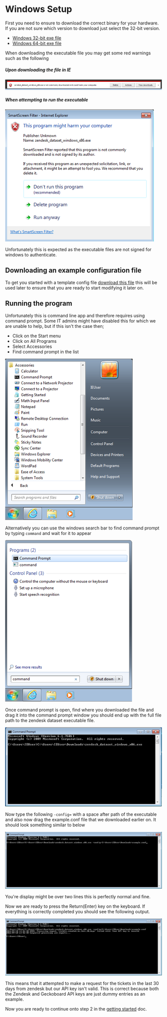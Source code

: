 # Windows Setup

First you need to ensure to download the correct binary for your hardware.
If you are not sure which version to download just select the 32-bit version.

* [Windows 32-bit exe file](https://github.com/geckoboard/zendesk_dataset/releases/download/v0.1.0/zendesk_dataset_windows_x86.exe)
* [Windows 64-bit exe file](https://github.com/geckoboard/zendesk_dataset/releases/download/v0.1.0/zendesk_dataset_windows_x64.exe)

When downloading the executable file you may get some red warnings such as the following

##### Upon downloading the file in IE
![Warning on download](images/warning_on_download.png)

##### When attempting to run the executable
![Warning when running](images/warning_when_running.png)

Unfortunately this is expected as the executable files are not signed for windows to authenticate.

## Downloading an example configuration file

To get you started with a template config file [download this file](example.conf) this will
be used later to ensure that you are ready to start modifying it later on.

## Running the program

Unfortunately this is command line app and therefore requires using command prompt. Some IT admins
might have disabled this for which we are unable to help, but if this isn't the case then;

* Click on the Start menu
* Click on All Programs
* Select Accessories
* Find command prompt in the list

![Command Prompt under accessories](images/starting_command_prompt.png)

Alternatively you can use the windows search bar to find command prompt by typing `command` and wait
for it to appear

![Searching for command prompt](images/search_for_command_prompt.png)

Once command prompt is open, find where you downloaded the file and drag it into the command prompt
window you should end up with the full file path to the zendesk dataset executable file.

![File dragged into command prompt](images/drag_file_into_command_prompt.png)

Now type the following `-config=` with a space after path of the executable and also now drag
the example.conf file that we downloaded earlier on. It should look something similar to below

![Full command in command prompt](images/fullcommand.png)

You're display might be over two lines this is perfectly normal and fine.

Now we are ready to press the Return(Enter) key on the keyboard. If everything is correctly
completed you should see the following output.

![Command executed](images/command_executed.png)

This means that it attempted to make a request for the tickets in the last 30 days from zendesk
but our API key isn't valid. This is correct because both the Zendesk and Geckoboard API keys
are just dummy entries as an example.

Now you are ready to continue onto step 2 in the
[getting started](getting_started.md#modifying-the-configuration-file) doc.
